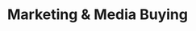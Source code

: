 ---
type: "service"
title: "Marketing & Media Buying"
meta_title: "Marketing & Media Buying | Conversion Collective"
description: "Scale your campaigns with AI-powered optimization across major platforms."

hero:
  title: "Performance Marketing at Scale"
  content: "We help digital publishers and ecommerce brands scale their campaigns profitably with AI-powered media buying and optimization."

section_1:
  title: "Media Buying Excellence"
  content: "Scale your campaigns profitably with our data-driven approach to performance marketing across major platforms."
  image: "/images/services/media-buying.png"
  highlights:
    - "Expert campaign management"
    - "Cross-platform optimization"
    - "Performance-based pricing"
  features:
    - "Meta & Google Ads expertise"
    - "Taboola & X optimization"
    - "Real-time performance monitoring"
  button:
    enable: true
    label: "Scale Your Campaigns"
    link: "/contact"

section_2:
  badge: "TECHNOLOGY"
  title: "AI-Powered Optimization"
  content: "Our proprietary Ad Nexus platform and AI tools help scale campaigns efficiently while maintaining performance targets."
  image_1: "/images/services/adnexus.png"
  image_2: "/images/services/ai-tools.png"
  features:
    - "Ad Nexus campaign management"
    - "AI creative generation"
    - "Machine learning optimization"
  button:
    enable: true
    label: "See How It Works"
    link: "/platforms"

section_3:
  title: "Campaign Management"
  icon: "filter"
  content: "Full-service campaign oversight from creative development to optimization and reporting."
  image: "/images/services/campaign.png"

section_4:
  title: "Creative Services"
  icon: "copy"
  content: "AI-powered creation of UI UGC, Real Actor UGC, and display ads optimized for performance."
  image_1: "/images/services/creative2.png"
  image_2: "/images/services/stats.png"

section_5:
  title: "Reporting & Analytics"
  icon: "chart-bar"
  content: "Comprehensive performance tracking and analysis across all platforms with actionable insights."
  image: "/images/services/analytics.png"

review:
  title: "Trusted by Leading Digital Publishers"
  content: "See how we've helped clients scale their campaigns while maintaining ROAS targets."
--- 